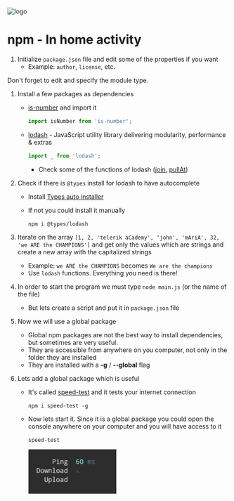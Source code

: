 <img src="https://webassets.telerikacademy.com/images/default-source/logos/telerik-academy.svg)" alt="logo" width="300px" style="margin-top: 20px;"/>

# npm - In home activity

1. Initialize `package.json` file and edit some of the properties if you want
   - Example: `author`, `license`, etc.

Don't forget to edit and specify the module type.

1. Install a few packages as dependencies

   - [is-number](https://www.npmjs.com/package/is-number) and import it

     ```js
     import isNumber from 'is-number';
     ```

   - [lodash](https://lodash.com/) - JavaScript utility library delivering modularity, performance & extras

     ```js
     import _ from 'lodash';
     ```

     - Check some of the functions of lodash ([join](https://lodash.com/docs/4.17.11#join), [pullAt](https://lodash.com/docs/4.17.11#pullAt))

1. Check if there is `@types` install for lodash to have autocomplete

   - Install [Types auto installer](https://marketplace.visualstudio.com/items?itemName=jvitor83.types-autoinstaller)
   - If not you could install it manually

     ```
     npm i @types/lodash
     ```

1. Iterate on the array `[1, 2, 'telerik aCademy', 'john', 'mAriA', 32, 'we ARE the CHAMPIONS']` and get only the values which are strings and create a new array with the capitalized strings

   - Example: `we ARE the CHAMPIONS` becomes `We are the champions`
   - Use `lodash` functions. Everything you need is there!

1. In order to start the program we must type `node main.js` (or the name of the file)

   - But lets create a script and put it in `package.json` file

1. Now we will use a global package
   - Global npm packages are not the best way to install dependencies, but sometimes are very useful.
   - They are accessible from anywhere on you computer, not only in the folder they are installed
   - They are installed with a **-g** / **--global** flag
1. Lets add a global package which is useful

   - It's called [speed-test](https://github.com/sindresorhus/speed-test) and it tests your internet connection

     ```
     npm i speed-test -g
     ```

   - Now lets start it. Since it is a global package you could open the console anywhere on your computer and you will have access to it

     ```
     speed-test
     ```

       <img src="./imgs/speed-test.gif" width=200/>

